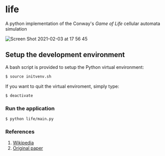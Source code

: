 # life
A python implementation of the Conway's *Game of Life* cellular automata simulation


![Screen Shot 2021-02-03 at 17 56 45](https://user-images.githubusercontent.com/5897858/106781602-85e5ae80-6649-11eb-92f7-3662f05c2dbf.png)

## Setup the development environment
A bash script is provided to setup the Python virtual environment:

```bash
$ source initvenv.sh
```
If you want to quit the virtual enviroment, simply type:

```shell
$ deactivate
```

### Run the application
```shell
$ python life/main.py
```

### References
1. [Wikipedia](https://en.wikipedia.org/wiki/Conway%27s_Game_of_Life)
2. [Original paper](http://www.ibiblio.org/lifepatterns/october1970.html)